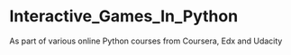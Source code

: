 # Interactive_Games_In_Python
As part of various online Python courses from Coursera, Edx and Udacity
